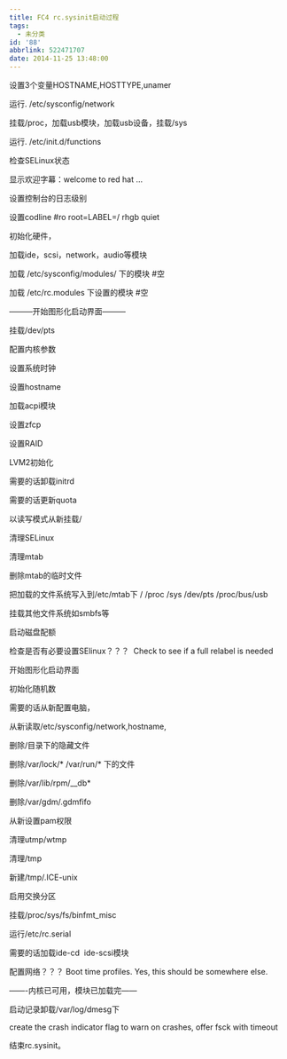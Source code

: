 ```yaml
---
title: FC4 rc.sysinit启动过程
tags:
  - 未分类
id: '88'
abbrlink: 522471707
date: 2014-11-25 13:48:00
---
```


设置3个变量HOSTNAME,HOSTTYPE,unamer

运行. /etc/sysconfig/network

挂载/proc，加载usb模块，加载usb设备，挂载/sys

运行. /etc/init.d/functions

检查SELinux状态

显示欢迎字幕：welcome to red hat …

设置控制台的日志级别

设置codline #ro root=LABEL=/ rhgb quiet

初始化硬件，

加载ide，scsi，network，audio等模块

加载 /etc/sysconfig/modules/ 下的模块 #空

加载 /etc/rc.modules 下设置的模块 #空 

———开始图形化启动界面———

挂载/dev/pts

配置内核参数

设置系统时钟

设置hostname

加载acpi模块

设置zfcp

设置RAID

LVM2初始化

需要的话卸载initrd

需要的话更新quota

以读写模式从新挂载/

清理SELinux

清理mtab

删除mtab的临时文件

把加载的文件系统写入到/etc/mtab下 / /proc /sys /dev/pts /proc/bus/usb

挂载其他文件系统如smbfs等

启动磁盘配额

检查是否有必要设置SElinux？？？  Check to see if a full relabel is needed

开始图形化启动界面

初始化随机数

需要的话从新配置电脑，

从新读取/etc/sysconfig/network,hostname,

删除/目录下的隐藏文件

删除/var/lock/\* /var/run/\* 下的文件

删除/var/lib/rpm/\_\_db\*

删除/var/gdm/.gdmfifo

从新设置pam权限

清理utmp/wtmp

清理/tmp

新建/tmp/.ICE-unix

启用交换分区

挂载/proc/sys/fs/binfmt\_misc

运行/etc/rc.serial

需要的话加载ide-cd  ide-scsi模块

配置网络？？？ Boot time profiles. Yes, this should be somewhere else.

——-内核已可用，模块已加载完——

启动记录卸载/var/log/dmesg下

create the crash indicator flag to warn on crashes, offer fsck with timeout

结束rc.sysinit。